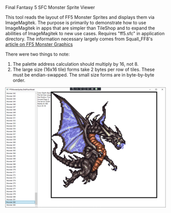 ﻿Final Fantasy 5 SFC Monster Sprite Viewer

This tool reads the layout of FF5 Monster Sprites and displays them via ImageMagitek. The purpose is 
primarily to demonstrate how to use ImageMagitek in apps that are simpler than TileShop and to expand 
the abilities of ImageMagitek to new use cases. Requires "ff5.sfc" in application directory.
The information necessary largely comes from Squall_FF8's [article on FF5 Monster Graphics](https://www.ff6hacking.com/ff5wiki/index.php?title=Monster_Graphics)

There were two things to note:
1. The palette address calculation should multiply by 16, not 8.
2. The large size (16x16 tile) forms take 2 bytes per row of tiles. These must be endian-swapped. The small size forms are in byte-by-byte order.

![FF5 Sprite Viewer](Assets/screenshot.png)